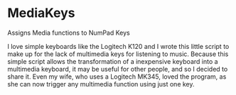 # MediaKeys
Assigns Media functions to NumPad Keys

I love simple keyboards like the Logitech K120 and I wrote this little script to make up for the lack of multimedia keys for listening to music. Because this simple script allows the transformation of a inexpensive keyboard into a multimedia keyboard, it may be useful for other people, and so I decided to share it. Even my wife, who uses a Logitech MK345, loved the program, as she can now trigger any multimedia function using just one key.
